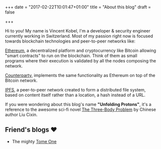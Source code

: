 +++
date = "2017-02-22T10:01:47+01:00"
title = "About this blog"
draft = false

+++

Hi to you! My name is Vincent Kobel, I'm a developer & security engineer currently working in Switzerland. Most of my passion right now is focused towards blockchain technologies and peer-to-peer networks like:

[Ethereum](https://www.ethereum.org/), a decentralized platform and cryptocurrency like Bitcoin allowing "smart contracts" to run on the blockchain. Think of them as small programs where their execution is validated by all the nodes composing the network.

[Counterparty](http://counterparty.io/), implements the same functionality as Ethereum on top of the Bitcoin network.

[IPFS](https://ipfs.io/), a peer-to-peer network created to form a distributed file system, based on content itself rather than a location, a hash instead of a URL. 

If you were wondering about this blog's name **"Unfolding Protons"**, it's a reference to the awesome sci-fi novel [The Three-Body Problem](http://www.goodreads.com/book/show/20518872-the-three-body-problem) by Chinese author Liu Cixin.

## Friend's blogs ♥
- The mighty [Tome One](https://tome.one/)

